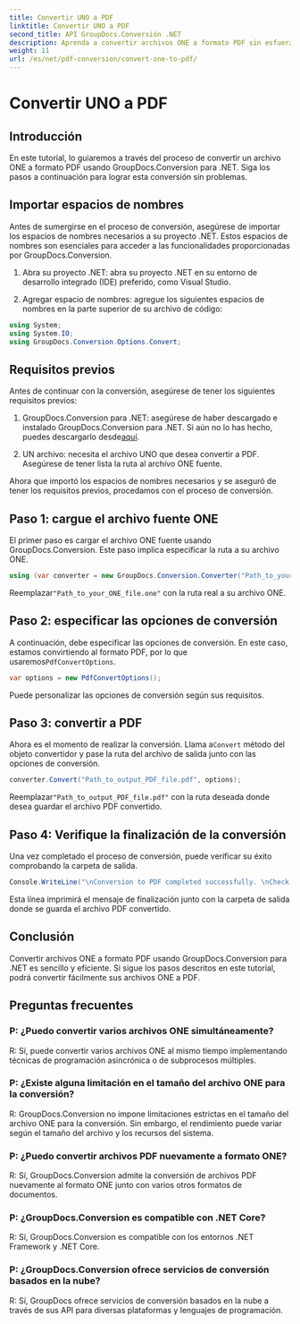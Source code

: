 ```yaml
---
title: Convertir UNO a PDF
linktitle: Convertir UNO a PDF
second_title: API GroupDocs.Conversión .NET
description: Aprenda a convertir archivos ONE a formato PDF sin esfuerzo utilizando GroupDocs.Conversion para .NET. Sigue nuestra guía paso a paso.
weight: 11
url: /es/net/pdf-conversion/convert-one-to-pdf/
---
```


# Convertir UNO a PDF

## Introducción

En este tutorial, lo guiaremos a través del proceso de convertir un archivo ONE a formato PDF usando GroupDocs.Conversion para .NET. Siga los pasos a continuación para lograr esta conversión sin problemas.

## Importar espacios de nombres

Antes de sumergirse en el proceso de conversión, asegúrese de importar los espacios de nombres necesarios a su proyecto .NET. Estos espacios de nombres son esenciales para acceder a las funcionalidades proporcionadas por GroupDocs.Conversion.

1. Abra su proyecto .NET: abra su proyecto .NET en su entorno de desarrollo integrado (IDE) preferido, como Visual Studio.

2. Agregar espacio de nombres: agregue los siguientes espacios de nombres en la parte superior de su archivo de código:

```csharp
using System;
using System.IO;
using GroupDocs.Conversion.Options.Convert;
```

## Requisitos previos

Antes de continuar con la conversión, asegúrese de tener los siguientes requisitos previos:

1.  GroupDocs.Conversion para .NET: asegúrese de haber descargado e instalado GroupDocs.Conversion para .NET. Si aún no lo has hecho, puedes descargarlo desde[aquí](https://releases.groupdocs.com/conversion/net/).

2. UN archivo: necesita el archivo UNO que desea convertir a PDF. Asegúrese de tener lista la ruta al archivo ONE fuente.

Ahora que importó los espacios de nombres necesarios y se aseguró de tener los requisitos previos, procedamos con el proceso de conversión.

## Paso 1: cargue el archivo fuente ONE

El primer paso es cargar el archivo ONE fuente usando GroupDocs.Conversion. Este paso implica especificar la ruta a su archivo ONE.

```csharp
using (var converter = new GroupDocs.Conversion.Converter("Path_to_your_ONE_file.one"))
```

 Reemplazar`"Path_to_your_ONE_file.one"` con la ruta real a su archivo ONE.

## Paso 2: especificar las opciones de conversión

 A continuación, debe especificar las opciones de conversión. En este caso, estamos convirtiendo al formato PDF, por lo que usaremos`PdfConvertOptions`.

```csharp
var options = new PdfConvertOptions();
```

Puede personalizar las opciones de conversión según sus requisitos.

## Paso 3: convertir a PDF

 Ahora es el momento de realizar la conversión. Llama a`Convert` método del objeto convertidor y pase la ruta del archivo de salida junto con las opciones de conversión.

```csharp
converter.Convert("Path_to_output_PDF_file.pdf", options);
```

 Reemplazar`"Path_to_output_PDF_file.pdf"` con la ruta deseada donde desea guardar el archivo PDF convertido.

## Paso 4: Verifique la finalización de la conversión

Una vez completado el proceso de conversión, puede verificar su éxito comprobando la carpeta de salida.

```csharp
Console.WriteLine("\nConversion to PDF completed successfully. \nCheck output in {0}", outputFolder);
```

Esta línea imprimirá el mensaje de finalización junto con la carpeta de salida donde se guarda el archivo PDF convertido.

## Conclusión

Convertir archivos ONE a formato PDF usando GroupDocs.Conversion para .NET es sencillo y eficiente. Si sigue los pasos descritos en este tutorial, podrá convertir fácilmente sus archivos ONE a PDF.

## Preguntas frecuentes

### P: ¿Puedo convertir varios archivos ONE simultáneamente?

R: Sí, puede convertir varios archivos ONE al mismo tiempo implementando técnicas de programación asincrónica o de subprocesos múltiples.

### P: ¿Existe alguna limitación en el tamaño del archivo ONE para la conversión?

R: GroupDocs.Conversion no impone limitaciones estrictas en el tamaño del archivo ONE para la conversión. Sin embargo, el rendimiento puede variar según el tamaño del archivo y los recursos del sistema.

### P: ¿Puedo convertir archivos PDF nuevamente a formato ONE?

R: Sí, GroupDocs.Conversion admite la conversión de archivos PDF nuevamente al formato ONE junto con varios otros formatos de documentos.

### P: ¿GroupDocs.Conversion es compatible con .NET Core?

R: Sí, GroupDocs.Conversion es compatible con los entornos .NET Framework y .NET Core.

### P: ¿GroupDocs.Conversion ofrece servicios de conversión basados en la nube?

R: Sí, GroupDocs ofrece servicios de conversión basados en la nube a través de sus API para diversas plataformas y lenguajes de programación.